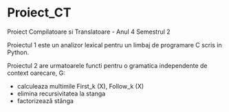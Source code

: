 # Proiect_CT

Proiect Compilatoare si Translatoare - Anul 4 Semestrul 2

Proiectul 1 este un analizor lexical pentru un limbaj de programare C scris in Python.

Proiectul 2 are urmatoarele functi pentru o gramatica independente de context oarecare, G:
  - calculeaza multimile First_k (X), Follow_k (X)
  - elimina recursivitatea la stanga
  - factorizează stânga
